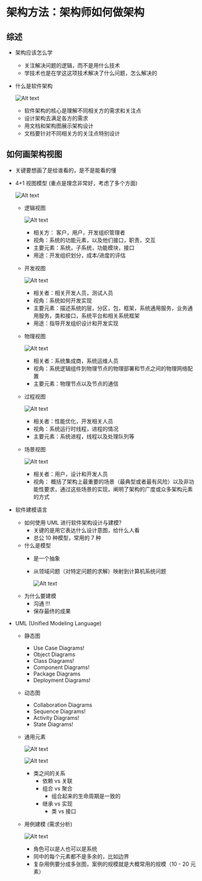 # 架构方法：架构师如何做架构

## 综述

- 架构应该怎么学
  - 关注解决问题的逻辑，而不是用什么技术
  - 学技术也是在学这这项技术解决了什么问题，怎么解决的
- 什么是软件架构

  ![Alt text](whatIsArchtecture.png)

  - 软件架构的核心是理解不同相关方的需求和关注点
  - 设计架构去满足各方的需求
  - 用文档和架构图展示架构设计
  - 文档要针对不同相关方的关注点特别设计

## 如何画架构视图

- 关键要想画了是给谁看的，是不是能看的懂
- 4+1 视图模型 (重点是理念非常好，考虑了多个方面)

  ![Alt text](4+1view.png)

  - 逻辑视图

    ![Alt text](logicalView.png)

    - 相关方： 客户，用户，开发组织管理者
    - 视角：系统的功能元素，以及他们接口，职责，交互
    - 主要元素：系统，子系统，功能模块，接口
    - 用途：开发组织划分，成本/进度的评估
  - 开发视图

    ![Alt text](developmentView.png)

    - 相关者：相关开发人员，测试人员
    - 视角：系统如何开发实现
    - 主要元素：描述系统的层，分区，包，框架，系统通用服务，业务通用服务，类和接口，系统平台和相关系统框架
    - 用途：指导开发组织设计和开发实现
  - 物理视图

    ![Alt text](physicalView.png)

    - 相关者：系统集成商，系统运维人员
    - 视角：系统逻辑组件到物理节点的物理部署和节点之间的物理网络配置
    - 主要元素：物理节点以及节点的通信
  - 过程视图
    
    ![Alt text](processView.png)
    
    - 相关者：性能优化，开发相关人员
    - 视角：系统运行时线程，进程的情况
    - 主要元素：系统进程，线程以及处理队列等

  - 场景视图

    ![Alt text](scenarios.png)

    - 相关者：用户，设计和开发人员
    - 视角： 概括了架构上最重要的场景（最典型或者最有风险）以及非功能性要求，通过这些场景的实现，阐明了架构的广度或众多架构元素的方式
- 软件建模语言
  - 如何使用 UML 进行软件架构设计与建模?
    - 关键的是用它表达什么设计意图，给什么人看
    - 总公 10 种模型，常用的 7 种
  - 什么是模型
    - 是一个抽象
    - 从领域问题（对特定问题的求解）映射到计算机系统问题

      ![Alt text](model.png)
  - 为什么要建模
    - 沟通 !!!
    - 保存最终的成果
- UML (Unified Modeling Language)
  - 静态图
    - Use Case Diagrams!
    - Object Diagrams
    - Class Diagrams!
    - Component Diagrams!
    - Package Diagrams
    - Deployment Diagrams!
  - 动态图
    - Collaboration Diagrams
    - Sequence Diagrams!
    - Activity Diagrams!
    - State Diagrams!
  - 通用元素

    ![Alt text](umlCommonElement.png)
    
    ![Alt text](umlCommonRelations.png)

    - 类之间的关系
      - 依赖 vs 关联
      - 组合 vs 聚合
        - 组合起来的生命周期是一致的
      - 继承 vs 实现
        - 类 vs 接口
  - 用例建模 (需求分析)

    ![Alt text](useCaseModeling.png)

    - 角色可以是人也可以是系统
    - 同中的每个元素都不是多余的，比如边界
    - 复杂用例要分成多张图，案例的规模就是大概常用的规模（10 - 20 元素）